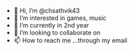 - 👋 Hi, I’m @chsathvik43 
- 👀 I’m interested in games, music
- 🌱 I’m currently in 2nd year 
- 💞️ I’m looking to collaborate on 
- 📫 How to reach me ...through my email

<!---
chsathvik43/chsathvik43 is a ✨ special ✨ repository because its `README.md` (this file) appears on your GitHub profile.
You can click the Preview link to take a look at your changes.
--->
